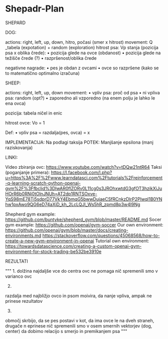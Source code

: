 # Shepadr-Plan

SHEPARD

DOG: 

actions: right, left, up, down, hitro, počasi (smer x hitrost)
movement: Q _tabela (expotation) + random (exploration)
hitrost psa: Vp
stanja (pozicija psa x oblika črede): 
    • pozicija glede na ovce (obdanost)
    • pozicija glede na težišče črede (?)
    • razpršenost/oblika črede 

negativne nagrade:
    • pes je obdan z ovcami
    • ovce so razpršene (kako se to matematično optimalno izračuna)

SHEEP:

actions: right, left, up, down
movement: 
    • vpliv psa: proč od psa
    • ni vpliva psa: random (opt?)
    • zaporedno ali vzporedno (na enem polju je lahko le ena ovca)
      
pozicija: tabela ničel in enic

hitrost ovce: Vo = 1

Def: 
    • vpliv psa = razdalja(pes, ovca) = x



IMPLEMENTACIJA: Na podlagi taksija
POTEK: Manjšanje epsilona (manj raziskovanja)

LINKI:

Video zbiranja ovc: https://www.youtube.com/watch?v=tDQw21ntR64
Taksi (poganjanje primera): https://l.facebook.com/l.php?u=https%3A%2F%2Fwww.learndatasci.com%2Ftutorials%2Freinforcement-q-learning-scratch-python-openai-gym%2F%3Ffbclid%3DIwAR0flZORv0L11cg0s3JROhxwtdG3gfOT3hzikXiJuHOrR6b0RNj0tOlnJNUh=AT2dp1RNTSOxve-YqS98mE78Ti5sdprD77VkY4EbmqG5bwwDujaeCSfRCnkzDlrP2Plwql1B0YNhw1pxAwo9QG6eD74aXiD_kh_2LcLQJl_Ws5hR_zpmd8p3w4I9Ng 

Shepherd gym example: https://github.com/buntyke/shepherd_gym/blob/master/README.md
Socer gym example: https://github.com/openai/gym-soccer
Our own environment: 
    https://github.com/openai/gym/blob/master/docs/creating-environments.md
    https://stackoverflow.com/questions/45068568/how-to-create-a-new-gym-environment-in-openai
Tutorial own environment: 
    https://towardsdatascience.com/creating-a-custom-openai-gym-environment-for-stock-trading-be532be3910e


REZULTATI

"""
1.
dolžina najdaljše vce do centra ovc ne pomaga nič
spremenili smo v varianco ovc

2.
razdalja med najbližjo ovco in psom moivira, da nanje vpliva, ampak ne prinese rezultatov

3.
območj skrbijo, da se pes postavi v kot, da ima ovce le na dveh straneh, drugače n eprinese nič 
spremenili smo v osem smernih vektorjev (dog, center) da dobimo relacijo s smerjo in premikanjem psa
"""